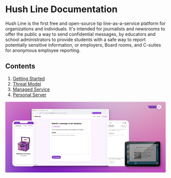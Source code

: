 # Hush Line Documentation

Hush Line is the first free and open-source tip line-as-a-service platform for organizations and individuals. It's intended for journalists and newsrooms to offer the public a way to send confidential messages, by educators and school administrators to provide students with a safe way to report potentially sensitive information, or employers, Board rooms, and C-suites for anonymous employee reporting.

## Contents

1. [Getting Started](https://github.com/scidsg/hushline/blob/main/docs/getting-started.md)
2. [Threat Model](https://github.com/scidsg/hushline/blob/main/docs/threat-model.md)
3. [Managed Service](https://github.com/scidsg/hushline/blob/main/docs/managed-service.md)
4. [Personal Server](https://github.com/scidsg/hushline/blob/main/docs/personal-server.md)

<img src="img/family.cover.png">
